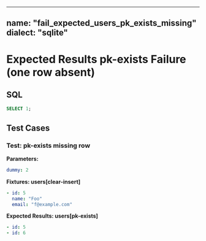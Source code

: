 ----
name: "fail_expected_users_pk_exists_missing"
dialect: "sqlite"
----

# Expected Results pk-exists Failure (one row absent)

## SQL
```sql
SELECT 1;
```

## Test Cases

### Test: pk-exists missing row

**Parameters:**
```yaml
dummy: 2
```

**Fixtures: users[clear-insert]**
```yaml
- id: 5
  name: "Foo"
  email: "f@example.com"
```

**Expected Results: users[pk-exists]**
```yaml
- id: 5
- id: 6
```
